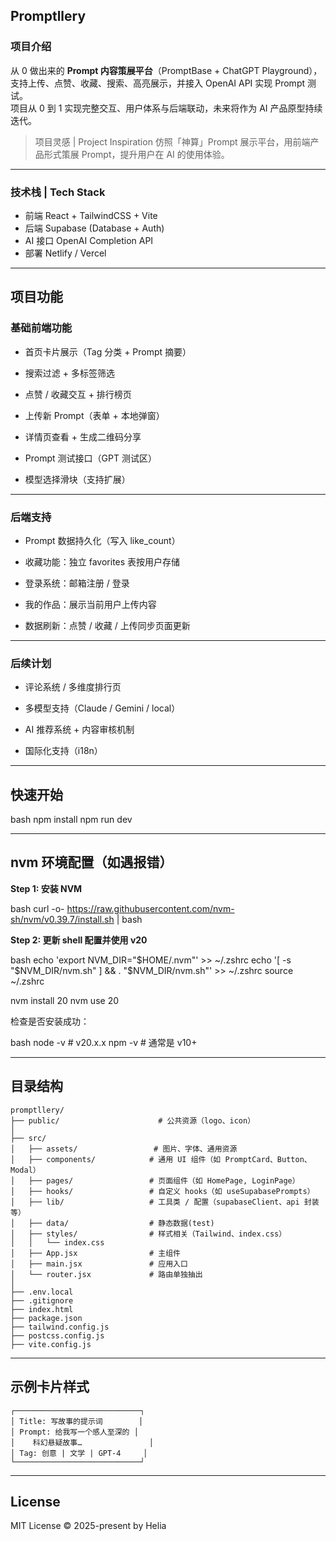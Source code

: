 ## Promptllery

### 项目介绍 

从 0 做出来的 **Prompt 内容策展平台**（PromptBase + ChatGPT Playground），支持上传、点赞、收藏、搜索、高亮展示，并接入 OpenAI API 实现 Prompt 测试。  
项目从 0 到 1 实现完整交互、用户体系与后端联动，未来将作为 AI 产品原型持续迭代。

> 项目灵感 | Project Inspiration
> 仿照「神算」Prompt 展示平台，用前端产品形式策展 Prompt，提升用户在 AI 的使用体验。

---

### 技术栈 | Tech Stack

- 前端 React + TailwindCSS + Vite  
- 后端 Supabase (Database + Auth)
- AI 接口  OpenAI Completion API  
- 部署 Netlify / Vercel

---


## 项目功能 

### 基础前端功能

- 首页卡片展示（Tag 分类 + Prompt 摘要）  
 
- 搜索过滤 + 多标签筛选  

- 点赞 / 收藏交互 + 排行榜页  

- 上传新 Prompt（表单 + 本地弹窗）  
  
- 详情页查看 + 生成二维码分享  
 
- Prompt 测试接口（GPT 测试区）  
 
- 模型选择滑块（支持扩展）  
 

---

### 后端支持 

- Prompt 数据持久化（写入 like_count）  
 
- 收藏功能：独立 favorites 表按用户存储  
 
- 登录系统：邮箱注册 / 登录  

- 我的作品：展示当前用户上传内容  

- 数据刷新：点赞 / 收藏 / 上传同步页面更新  


---

### 后续计划 

- 评论系统 / 多维度排行页  

- 多模型支持（Claude / Gemini / local）  

- AI 推荐系统 + 内容审核机制  

- 国际化支持（i18n）  
  

---

## 快速开始

bash
npm install
npm run dev


---

## nvm 环境配置（如遇报错） 
**Step 1: 安装 NVM**

bash
curl -o- https://raw.githubusercontent.com/nvm-sh/nvm/v0.39.7/install.sh | bash


**Step 2: 更新 shell 配置并使用 v20**

bash
echo 'export NVM_DIR="$HOME/.nvm"' >> ~/.zshrc
echo '[ -s "$NVM_DIR/nvm.sh" ] && \. "$NVM_DIR/nvm.sh"' >> ~/.zshrc
source ~/.zshrc

nvm install 20
nvm use 20


检查是否安装成功：

bash
node -v   # v20.x.x
npm -v    # 通常是 v10+


---

## 目录结构 
```
promptllery/
├── public/                      # 公共资源（logo、icon）
│
├── src/
│   ├── assets/                 # 图片、字体、通用资源
│   ├── components/            # 通用 UI 组件（如 PromptCard、Button、Modal）
│   ├── pages/                 # 页面组件（如 HomePage, LoginPage）
│   ├── hooks/                 # 自定义 hooks（如 useSupabasePrompts）
│   ├── lib/                   # 工具类 / 配置（supabaseClient、api 封装等）
│   ├── data/                  # 静态数据(test)
│   ├── styles/                # 样式相关（Tailwind、index.css）
│   │   └── index.css
│   ├── App.jsx                # 主组件
│   ├── main.jsx               # 应用入口
│   └── router.jsx             # 路由单独抽出
│
├── .env.local
├── .gitignore
├── index.html
├── package.json
├── tailwind.config.js
├── postcss.config.js
├── vite.config.js
```

---

## 示例卡片样式 
```
┌────────────────────────────┐
│ Title: 写故事的提示词        │
│ Prompt: 给我写一个感人至深的 │
│    科幻悬疑故事…               │
│ Tag: 创意 | 文学 | GPT-4     │
└────────────────────────────┘
```

---

## License

MIT License © 2025-present by Helia
